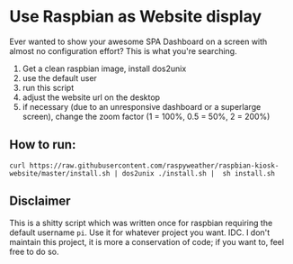 # Use Raspbian as Website display
Ever wanted to show your awesome SPA Dashboard on a screen with almost no configuration effort?
This is what you're searching. 

1. Get a clean raspbian image, install dos2unix
0. use the default user
0. run this script
0. adjust the website url on the desktop
0. if necessary (due to an unresponsive dashboard or a superlarge screen), change the zoom factor (1 = 100%, 0.5 = 50%, 2 = 200%)

## How to run:
```curl https://raw.githubusercontent.com/raspyweather/raspbian-kiosk-website/master/install.sh | dos2unix ./install.sh |  sh install.sh```

## Disclaimer
This is a shitty script which was written once for raspbian requiring the default username ```pi```. Use it for whatever project you want. IDC. I don't maintain this project, it is more a conservation of code; if you want to, feel free to do so.
